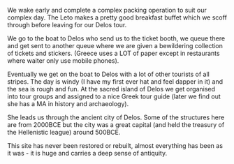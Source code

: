 We wake early and complete a complex packing operation to suit our complex day. The Leto makes a pretty good breakfast buffet which we scoff through before leaving for our Delos tour.

We go to the boat to Delos who send us to the ticket booth, we queue there and get sent to another queue where we are given a bewildering collection of tickets and stickers. (Greece uses a LOT of paper except in restaurants where waiter only use mobile phones).

Eventually we get on the boat to Delos with a lot of other tourists of all stripes. The day is windy (I have my first ever hat and feel dapper in it) and the sea is rough and fun. At the sacred island of Delos we get organised into tour groups and assigned to a nice Greek tour guide (later we find out she has a MA in history and archaeology).

She leads us through the ancient city of Delos. Some of the structures here are from 2000BCE but the city was a great capital (and held the treasury of the Hellenistic league) around 500BCE.

This site has never been restored or rebuilt, almost everything has been as it was - it is huge and carries a deep sense of antiquity.
